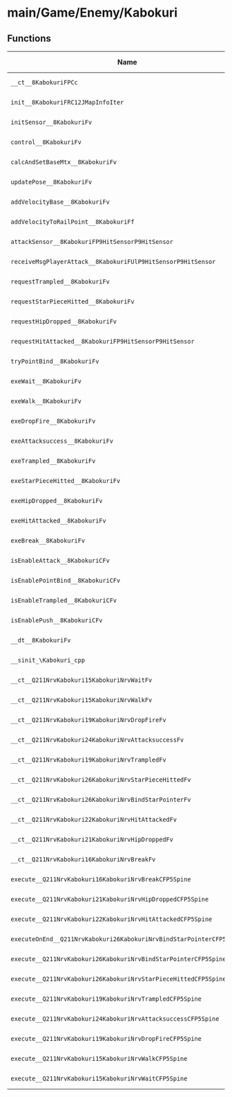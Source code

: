 # main/Game/Enemy/Kabokuri

## Functions

| Name | Address | Match % |
|------|---------|---------|
| `__ct__8KabokuriFPCc` | `0x8010243C` | :x: (0.0%) |
| `init__8KabokuriFRC12JMapInfoIter` | `0x801024C0` | :x: (0.0%) |
| `initSensor__8KabokuriFv` | `0x80102798` | :x: (0.0%) |
| `control__8KabokuriFv` | `0x8010283C` | :x: (0.0%) |
| `calcAndSetBaseMtx__8KabokuriFv` | `0x80102890` | :x: (0.0%) |
| `updatePose__8KabokuriFv` | `0x801028F0` | :x: (0.0%) |
| `addVelocityBase__8KabokuriFv` | `0x80102A08` | :x: (0.0%) |
| `addVelocityToRailPoint__8KabokuriFf` | `0x80102A78` | :x: (0.0%) |
| `attackSensor__8KabokuriFP9HitSensorP9HitSensor` | `0x80102BC4` | :x: (0.0%) |
| `receiveMsgPlayerAttack__8KabokuriFUlP9HitSensorP9HitSensor` | `0x80102CB8` | :x: (0.0%) |
| `requestTrampled__8KabokuriFv` | `0x80102D88` | :x: (0.0%) |
| `requestStarPieceHitted__8KabokuriFv` | `0x80102DD4` | :x: (0.0%) |
| `requestHipDropped__8KabokuriFv` | `0x80102E28` | :x: (0.0%) |
| `requestHitAttacked__8KabokuriFP9HitSensorP9HitSensor` | `0x80102E84` | :x: (0.0%) |
| `tryPointBind__8KabokuriFv` | `0x80102F04` | :x: (0.0%) |
| `exeWait__8KabokuriFv` | `0x80102F60` | :x: (0.0%) |
| `exeWalk__8KabokuriFv` | `0x80102FCC` | :x: (0.0%) |
| `exeDropFire__8KabokuriFv` | `0x80103074` | :x: (0.0%) |
| `exeAttacksuccess__8KabokuriFv` | `0x801030EC` | :x: (0.0%) |
| `exeTrampled__8KabokuriFv` | `0x80103154` | :x: (0.0%) |
| `exeStarPieceHitted__8KabokuriFv` | `0x801031D4` | :x: (0.0%) |
| `exeHipDropped__8KabokuriFv` | `0x8010323C` | :x: (0.0%) |
| `exeHitAttacked__8KabokuriFv` | `0x801032BC` | :x: (0.0%) |
| `exeBreak__8KabokuriFv` | `0x801033CC` | :x: (0.0%) |
| `isEnableAttack__8KabokuriCFv` | `0x8010348C` | :x: (0.0%) |
| `isEnablePointBind__8KabokuriCFv` | `0x801034F8` | :x: (0.0%) |
| `isEnableTrampled__8KabokuriCFv` | `0x80103578` | :x: (0.0%) |
| `isEnablePush__8KabokuriCFv` | `0x80103634` | :x: (0.0%) |
| `__dt__8KabokuriFv` | `0x8010368C` | :x: (0.0%) |
| `__sinit_\Kabokuri_cpp` | `0x801036E8` | :x: (0.0%) |
| `__ct__Q211NrvKabokuri15KabokuriNrvWaitFv` | `0x80103754` | :x: (0.0%) |
| `__ct__Q211NrvKabokuri15KabokuriNrvWalkFv` | `0x80103764` | :x: (0.0%) |
| `__ct__Q211NrvKabokuri19KabokuriNrvDropFireFv` | `0x80103774` | :x: (0.0%) |
| `__ct__Q211NrvKabokuri24KabokuriNrvAttacksuccessFv` | `0x80103784` | :x: (0.0%) |
| `__ct__Q211NrvKabokuri19KabokuriNrvTrampledFv` | `0x80103794` | :x: (0.0%) |
| `__ct__Q211NrvKabokuri26KabokuriNrvStarPieceHittedFv` | `0x801037A4` | :x: (0.0%) |
| `__ct__Q211NrvKabokuri26KabokuriNrvBindStarPointerFv` | `0x801037B4` | :x: (0.0%) |
| `__ct__Q211NrvKabokuri22KabokuriNrvHitAttackedFv` | `0x801037C4` | :x: (0.0%) |
| `__ct__Q211NrvKabokuri21KabokuriNrvHipDroppedFv` | `0x801037D4` | :x: (0.0%) |
| `__ct__Q211NrvKabokuri16KabokuriNrvBreakFv` | `0x801037E4` | :x: (0.0%) |
| `execute__Q211NrvKabokuri16KabokuriNrvBreakCFP5Spine` | `0x801037F4` | :x: (0.0%) |
| `execute__Q211NrvKabokuri21KabokuriNrvHipDroppedCFP5Spine` | `0x801037FC` | :x: (0.0%) |
| `execute__Q211NrvKabokuri22KabokuriNrvHitAttackedCFP5Spine` | `0x80103804` | :x: (0.0%) |
| `executeOnEnd__Q211NrvKabokuri26KabokuriNrvBindStarPointerCFP5Spine` | `0x8010380C` | :x: (0.0%) |
| `execute__Q211NrvKabokuri26KabokuriNrvBindStarPointerCFP5Spine` | `0x80103824` | :x: (0.0%) |
| `execute__Q211NrvKabokuri26KabokuriNrvStarPieceHittedCFP5Spine` | `0x80103834` | :x: (0.0%) |
| `execute__Q211NrvKabokuri19KabokuriNrvTrampledCFP5Spine` | `0x8010383C` | :x: (0.0%) |
| `execute__Q211NrvKabokuri24KabokuriNrvAttacksuccessCFP5Spine` | `0x80103844` | :x: (0.0%) |
| `execute__Q211NrvKabokuri19KabokuriNrvDropFireCFP5Spine` | `0x8010384C` | :x: (0.0%) |
| `execute__Q211NrvKabokuri15KabokuriNrvWalkCFP5Spine` | `0x80103854` | :x: (0.0%) |
| `execute__Q211NrvKabokuri15KabokuriNrvWaitCFP5Spine` | `0x8010385C` | :x: (0.0%) |